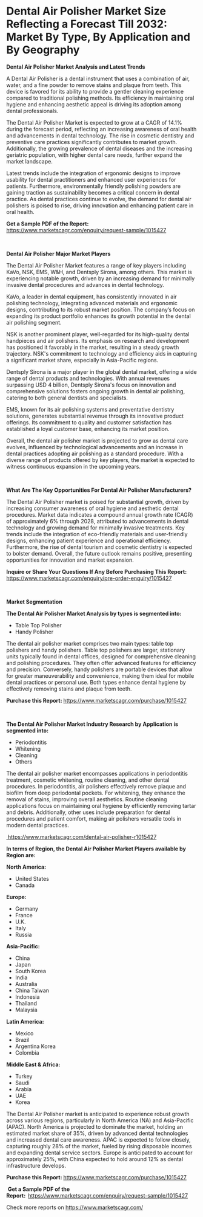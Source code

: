 <p><h1>Dental Air Polisher Market Size Reflecting a Forecast Till 2032: Market By Type, By Application and By Geography</h1></p><p><strong>Dental Air Polisher Market Analysis and Latest Trends</strong></p>
<p><p>A Dental Air Polisher is a dental instrument that uses a combination of air, water, and a fine powder to remove stains and plaque from teeth. This device is favored for its ability to provide a gentler cleaning experience compared to traditional polishing methods. Its efficiency in maintaining oral hygiene and enhancing aesthetic appeal is driving its adoption among dental professionals.</p><p>The Dental Air Polisher Market is expected to grow at a CAGR of 14.1% during the forecast period, reflecting an increasing awareness of oral health and advancements in dental technology. The rise in cosmetic dentistry and preventive care practices significantly contributes to market growth. Additionally, the growing prevalence of dental diseases and the increasing geriatric population, with higher dental care needs, further expand the market landscape.</p><p>Latest trends include the integration of ergonomic designs to improve usability for dental practitioners and enhanced user experiences for patients. Furthermore, environmentally friendly polishing powders are gaining traction as sustainability becomes a critical concern in dental practice. As dental practices continue to evolve, the demand for dental air polishers is poised to rise, driving innovation and enhancing patient care in oral health.</p></p>
<p><strong>Get a Sample PDF of the Report:&nbsp;</strong> <a href="https://www.marketscagr.com/enquiry/request-sample/1015427?utm_campaign=3075&utm_medium=2&utm_source=Github&utm_content=ia&utm_term=03032025&utm_id=dental-air-polisher">https://www.marketscagr.com/enquiry/request-sample/1015427</a></p>
<p>&nbsp;</p>
<p><strong>Dental Air Polisher Major Market Players</strong></p>
<p><p>The Dental Air Polisher Market features a range of key players including KaVo, NSK, EMS, W&H, and Dentsply Sirona, among others. This market is experiencing notable growth, driven by an increasing demand for minimally invasive dental procedures and advances in dental technology.</p><p>KaVo, a leader in dental equipment, has consistently innovated in air polishing technology, integrating advanced materials and ergonomic designs, contributing to its robust market position. The company’s focus on expanding its product portfolio enhances its growth potential in the dental air polishing segment.</p><p>NSK is another prominent player, well-regarded for its high-quality dental handpieces and air polishers. Its emphasis on research and development has positioned it favorably in the market, resulting in a steady growth trajectory. NSK's commitment to technology and efficiency aids in capturing a significant market share, especially in Asia-Pacific regions.</p><p>Dentsply Sirona is a major player in the global dental market, offering a wide range of dental products and technologies. With annual revenues surpassing USD 4 billion, Dentsply Sirona's focus on innovation and comprehensive solutions fosters ongoing growth in dental air polishing, catering to both general dentists and specialists.</p><p>EMS, known for its air polishing systems and preventative dentistry solutions, generates substantial revenue through its innovative product offerings. Its commitment to quality and customer satisfaction has established a loyal customer base, enhancing its market position.</p><p>Overall, the dental air polisher market is projected to grow as dental care evolves, influenced by technological advancements and an increase in dental practices adopting air polishing as a standard procedure. With a diverse range of products offered by key players, the market is expected to witness continuous expansion in the upcoming years.</p></p>
<p>&nbsp;</p>
<p><strong>What Are The Key Opportunities For Dental Air Polisher Manufacturers?</strong></p>
<p><p>The Dental Air Polisher market is poised for substantial growth, driven by increasing consumer awareness of oral hygiene and aesthetic dental procedures. Market data indicates a compound annual growth rate (CAGR) of approximately 6% through 2028, attributed to advancements in dental technology and growing demand for minimally invasive treatments. Key trends include the integration of eco-friendly materials and user-friendly designs, enhancing patient experience and operational efficiency. Furthermore, the rise of dental tourism and cosmetic dentistry is expected to bolster demand. Overall, the future outlook remains positive, presenting opportunities for innovation and market expansion.</p></p>
<p><strong>Inquire or Share Your Questions If Any Before Purchasing This Report:</strong> <a href="https://www.marketscagr.com/enquiry/pre-order-enquiry/1015427?utm_campaign=3075&utm_medium=2&utm_source=Github&utm_content=ia&utm_term=03032025&utm_id=dental-air-polisher">https://www.marketscagr.com/enquiry/pre-order-enquiry/1015427</a></p>
<p>&nbsp;</p>
<p><strong>Market Segmentation</strong></p>
<p><strong>The Dental Air Polisher Market Analysis by types is segmented into:</strong></p>
<p><ul><li>Table Top Polisher</li><li>Handy Polisher</li></ul></p>
<p><p>The dental air polisher market comprises two main types: table top polishers and handy polishers. Table top polishers are larger, stationary units typically found in dental offices, designed for comprehensive cleaning and polishing procedures. They often offer advanced features for efficiency and precision. Conversely, handy polishers are portable devices that allow for greater maneuverability and convenience, making them ideal for mobile dental practices or personal use. Both types enhance dental hygiene by effectively removing stains and plaque from teeth.</p></p>
<p><strong>Purchase this Report:&nbsp;</strong><a href="https://www.marketscagr.com/purchase/1015427?utm_campaign=3075&utm_medium=2&utm_source=Github&utm_content=ia&utm_term=03032025&utm_id=dental-air-polisher">https://www.marketscagr.com/purchase/1015427</a></p>
<p>&nbsp;</p>
<p><strong>The Dental Air Polisher Market Industry Research by Application is segmented into:</strong></p>
<p><ul><li>Periodontitis</li><li>Whitening</li><li>Cleaning</li><li>Others</li></ul></p>
<p><p>The dental air polisher market encompasses applications in periodontitis treatment, cosmetic whitening, routine cleaning, and other dental procedures. In periodontitis, air polishers effectively remove plaque and biofilm from deep periodontal pockets. For whitening, they enhance the removal of stains, improving overall aesthetics. Routine cleaning applications focus on maintaining oral hygiene by efficiently removing tartar and debris. Additionally, other uses include preparation for dental procedures and patient comfort, making air polishers versatile tools in modern dental practices.</p></p>
<p><a href="https://www.marketscagr.com/dental-air-polisher-r1015427?utm_campaign=3075&utm_medium=2&utm_source=Github&utm_content=ia&utm_term=03032025&utm_id=dental-air-polisher">&nbsp;https://www.marketscagr.com/dental-air-polisher-r1015427</a></p>
<p><strong>In terms of Region, the Dental Air Polisher Market Players available by Region are:</strong></p>
<p>
    <p> <strong> North America: </strong>
        <ul>
            <li>United States</li>
            <li>Canada</li>
        </ul>
        </p> 
    <p> <strong> Europe: </strong>
        <ul>
            <li>Germany</li>
            <li>France</li>
            <li>U.K.</li>
            <li>Italy</li>
            <li>Russia</li>
        </ul>
        </p> 
    <p> <strong> Asia-Pacific: </strong>
        <ul>
            <li>China</li>
            <li>Japan</li>
            <li>South Korea</li>
            <li>India</li>
            <li>Australia</li>
            <li>China Taiwan</li>
            <li>Indonesia</li>
            <li>Thailand</li>
            <li>Malaysia</li>
        </ul>
        </p> 
    <p> <strong> Latin America: </strong>
        <ul>
            <li>Mexico</li>
            <li>Brazil</li>
            <li>Argentina Korea</li>
            <li>Colombia</li>
        </ul>
        </p> 
    <p> <strong> Middle East & Africa: </strong>
        <ul>
            <li>Turkey</li>
            <li>Saudi</li>
            <li>Arabia</li>
            <li>UAE</li>
            <li>Korea</li>
        </ul>
    </p>
    </p>
<p><p>The Dental Air Polisher market is anticipated to experience robust growth across various regions, particularly in North America (NA) and Asia-Pacific (APAC). North America is projected to dominate the market, holding an estimated market share of 35%, driven by advanced dental technologies and increased dental care awareness. APAC is expected to follow closely, capturing roughly 28% of the market, fueled by rising disposable incomes and expanding dental service sectors. Europe is anticipated to account for approximately 25%, with China expected to hold around 12% as dental infrastructure develops.</p></p>
<p><strong>Purchase this Report: </strong><a href="https://www.marketscagr.com/purchase/1015427?utm_campaign=3075&utm_medium=2&utm_source=Github&utm_content=ia&utm_term=03032025&utm_id=dental-air-polisher">https://www.marketscagr.com/purchase/1015427</a></p>
<p>&nbsp;<strong>Get a Sample PDF of the Report:&nbsp;&nbsp;</strong><a href="https://www.marketscagr.com/enquiry/request-sample/1015427?utm_campaign=3075&utm_medium=2&utm_source=Github&utm_content=ia&utm_term=03032025&utm_id=dental-air-polisher">https://www.marketscagr.com/enquiry/request-sample/1015427</a></p>
<p><strong></strong></p>
<p>Check more reports on <a href="https://www.marketscagr.com/?utm_campaign=3075&utm_medium=2&utm_source=Github&utm_content=ia&utm_term=03032025&utm_id=dental-air-polisher">https://www.marketscagr.com/</a></p>